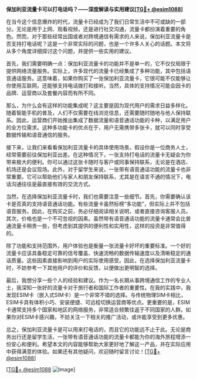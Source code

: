 **保加利亚流量卡可以打电话吗？——深度解读与实用建议[[TG💪+ @esim1088](https://t.me/s/esim1088)]**

在当今这个信息爆炸的时代，流量卡已经成为了我们日常生活中不可或缺的一部分。无论是用于上网、观看视频，还是进行社交沟通，流量卡都扮演着重要的角色。然而，对于那些经常出国或者对跨境通信有需求的人来说，保加利亚流量卡是否支持打电话呢？这是一个非常实际的问题，也是一个许多人关心的话题。本文将从多个角度详细探讨这个问题，并提供一些实用的建议。

首先，我们需要明确一点：保加利亚流量卡的功能并不是单一的，它不仅仅局限于提供网络流量服务。实际上，许多现代的流量卡已经集成了多种功能，其中包括语音通话服务。这意味着，如果你购买了一张保加利亚流量卡，它很可能不仅能够让你使用互联网，还能够支持电话拨打和接听。当然，具体的支持情况可能会因卡的品牌、运营商以及套餐内容而有所不同。

那么，为什么会有这样的功能集成呢？这主要是因为现代用户的需求日益多样化。随着智能手机的普及，人们不仅需要在线浏览信息，还需要随时随地与他人保持联系。因此，运营商们开始推出集成了数据流量和语音通话功能的卡种，以满足用户的全方位需求。这种多功能卡的优点在于，用户无需携带多张卡，就可以同时享受数据传输和语音通信的服务。

接下来，让我们来看看保加利亚流量卡的具体使用场景。假设你是一位商务人士，经常需要前往保加利亚出差。在这种情况下，一张支持打电话的流量卡无疑会为你带来极大的便利。你可以通过这张卡随时与客户或同事保持联系，无论是在酒店、机场还是会议现场。此外，对于留学生来说，一张带有语音通话功能的流量卡也非常重要。它可以帮助他们与家人和朋友保持联系，尤其是在语言不通的情况下，电话沟通往往是最直接有效的交流方式。

当然，在选择保加利亚流量卡时，我们也需要注意一些细节。首先，你需要确认该卡是否真的支持语音通话功能。有些流量卡虽然标榜“多功能”，但实际上并不包括语音服务。因此，在购买之前，务必仔细阅读相关说明，或者直接咨询客服人员。其次，价格也是一个不可忽视的因素。虽然带有语音通话功能的流量卡通常会比普通流量卡稍贵一些，但考虑到其提供的便利性和实用性，这样的投资是非常值得的。

除了功能和支持范围外，用户体验也是衡量一张流量卡好坏的重要标准。一个好的流量卡应该具备稳定可靠的信号覆盖、快速流畅的数据传输速度以及清晰稳定的通话质量。这些因素直接影响到用户的实际使用感受。因此，在选择保加利亚流量卡时，不妨参考一下其他用户的评价和反馈，以便做出更明智的选择。

最后，我想分享一些个人的经验和建议。作为一名长期从事跨境通信工作的专业人士，我深知一张好的流量卡对于旅行者和国际工作者的重要性。在我的实践中，我发现ESIM卡（嵌入式SIM卡）是一个非常不错的选择。与传统物理SIM卡相比，ESIM卡具有体积小巧、安装便捷、可远程切换运营商等优点。更重要的是，ESIM卡通常支持多个国家和地区的网络服务，非常适合频繁往返于不同国家的人群。如果你对ESIM卡感兴趣，不妨关注一下相关的推广活动，或许能享受到更多优惠。

总之，保加利亚流量卡是可以用来打电话的，而且它的功能远不止于此。无论是商务出行还是留学生活，一张带有语音通话功能的流量卡都能为你的海外旅程增添一份安心和便利。希望本文的内容能够帮助大家更好地了解这一产品，并在实际应用中获得满意的体验。如果还有其他疑问，欢迎随时留言讨论！[[TG💪+ @esim1088](https://t.me/s/esim1088)]

[[TG💪+ @esim1088](https://t.me/s/esim1088) ![Image](https://i.postimg.cc/4NQfJmqS/Snipaste-2025-05-13-00-14-12.png)]